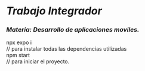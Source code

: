 # _Trabajo Integrador_
### *Materia: Desarrollo de aplicaciones moviles.*
npx expo i  
// para instalar todas las dependencias utilizadas  
npm start  
// para iniciar el proyecto.

